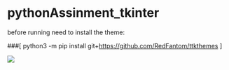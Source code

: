 # pythonAssinment_tkinter
before running need to install the theme:

###[ python3 -m pip install git+https://github.com/RedFantom/ttkthemes ] 


<img src="https://i.ibb.co/P1SXHD2/Screenshot-from-2021-09-08-19-39-24.png" />
